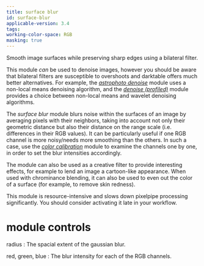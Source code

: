 ```yaml
---
title: surface blur
id: surface-blur
applicable-version: 3.4
tags: 
working-color-space: RGB 
masking: true
---
```


Smooth image surfaces while preserving sharp edges using a bilateral filter. 

This module _can_ be used to denoise images, however you should be aware that bilateral filters are susceptible to overshoots and darktable offers much better alternatives. For example, the [_astrophoto denoise_](./astrophoto-denoise.md) module uses a non-local means denoising algorithm, and the [_denoise (profiled)_](./denoise-profiled.md) module provides a choice between non-local means and wavelet denoising algorithms. 

The _surface blur_ module blurs noise within the surfaces of an image by averaging pixels with their neighbors, taking into account not only their geometric distance but also their distance on the range scale (i.e. differences in their RGB values). It can be particularly useful if one RGB channel is more noisy/needs more smoothing than the others. In such a case, use the [_color calibration_](./color-calibration.md) module to examine the channels one by one, in order to set the blur intensities accordingly. 

The module can also be used as a creative filter to provide interesting effects, for example to lend an image a cartoon-like appearance. When used with chrominance blending, it can also be used to even out the color of a surface (for example, to remove skin redness).

This module is resource-intensive and slows down pixelpipe processing significantly. You should consider activating it late in your workflow.

# module controls

radius
: The spacial extent of the gaussian blur.

red, green, blue
: The blur intensity for each of the RGB channels.
